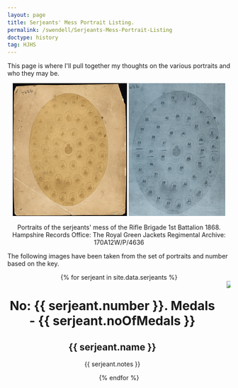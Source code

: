 ```yaml
---
layout: page
title: Serjeants' Mess Portrait Listing.
permalink: /swendell/Serjeants-Mess-Portrait-Listing
doctype: history
tag: HJHS
---
```


This page is where I'll pull together my thoughts on the various portraits and who they may be.

<p align="center">
<img height="300" src="/images/serjeantsMess/170A12W_P_4636.jpg" alt="Faded image of 48 portraits arranged around the insigna of the Rifle Brigade" title="Hampshire Records Office: The Royal Green Jackets Regimental Archive: 170A12W/P/4636">
<img height="300" src="/images/serjeantsMess/serjeantsMessKey.jpg" alt="Serjeants' mess portraits assigned a number from 1 to 48" title="Serjeants' Mess Key">
</p>
<p align="center">
Portraits of the serjeants' mess of the Rifle Brigade 1st Battalion 1868. Hampshire Records Office: The Royal Green Jackets Regimental Archive: 170A12W/P/4636
</p>

The following images have been taken from the set of portraits and number based on the key.

<center>
{% for serjeant in site.data.serjeants %}
<div class="columns">
<div class="column table text">
 <h1> No: {{ serjeant.number }}. Medals - {{ serjeant.noOfMedals }} </h1>
 <h2> {{ serjeant.name }} </h2>
 <p> {{ serjeant.notes }} </p>
</div>
<div class="column table image">
 <img width="256" src="/images/serjeantsMess/SerjeantsMess_{{serjeant.number}}.jpg">
</div>
</div>
{% endfor %}
</center>
